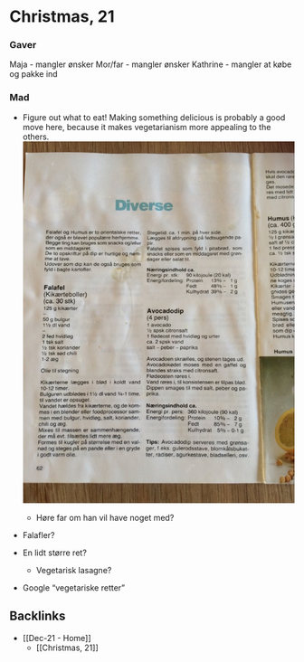 # Christmas, 21
### Gaver
Maja - mangler ønsker
Mor/far - mangler ønsker
Kathrine - mangler at købe og pakke ind

### Mad
* Figure out what to eat! Making something delicious is probably a good move here, because it makes vegetarianism more appealing to the others.
![](BearImages/A0BD7742-E4C5-4AF3-A57C-E65F0DE99BA3-32465-00000124913D34DE/263035022_422176132609307_7071366396102032104_n.jpg)
	* Høre far om han vil have noget med?

* Falafler?

* En lidt større ret?
	* Vegetarisk lasagne?

* Google “vegetariske retter”

## Backlinks
* [[Dec-21 - Home]]
	* [[Christmas, 21]]

<!-- #project/home -->

<!-- {BearID:CFBA838E-6A0F-4289-B553-5B5EB1E65531-32465-00000111DE64A84E} -->

